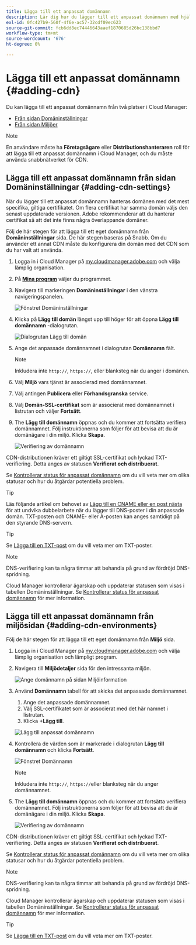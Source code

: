 ```yaml
---
title: Lägga till ett anpassat domännamn
description: Lär dig hur du lägger till ett anpassat domännamn med hjälp av Cloud Manager.
exl-id: 0fc427b9-560f-4f6e-ac57-32cdf09ec623
source-git-commit: fcb6dd8ec74446643aaef1870685d26bc138bbd7
workflow-type: tm+mt
source-wordcount: '676'
ht-degree: 0%

---
```



# Lägga till ett anpassat domännamn {#adding-cdn}

Du kan lägga till ett anpassat domännamn från två platser i Cloud Manager:

* [Från sidan Domäninställningar](#adding-cdn-settings)
* [Från sidan Miljöer](#adding-cdn-environments)

>[!NOTE]
>
>En användare måste ha **Företagsägare** eller **Distributionshanteraren** roll för att lägga till ett anpassat domännamn i Cloud Manager, och du måste använda snabbnätverket för CDN.

## Lägga till ett anpassat domännamn från sidan Domäninställningar {#adding-cdn-settings}

När du lägger till ett anpassat domännamn hanteras domänen med det mest specifika, giltiga certifikatet. Om flera certifikat har samma domän väljs den senast uppdaterade versionen. Adobe rekommenderar att du hanterar certifikat så att det inte finns några överlappande domäner.

Följ de här stegen för att lägga till ett eget domännamn från **Domäninställningar** sida. De här stegen baseras på Snabb. Om du använder ett annat CDN måste du konfigurera din domän med det CDN som du har valt att använda.

1. Logga in i Cloud Manager på [my.cloudmanager.adobe.com](https://my.cloudmanager.adobe.com/) och välja lämplig organisation.

1. På **[Mina program](/help/implementing/cloud-manager/navigation.md#my-programs)** väljer du programmet.

1. Navigera till markeringen **Domäninställningar** i den vänstra navigeringspanelen.

   ![Fönstret Domäninställningar](/help/implementing/cloud-manager/assets/cdn/cdn-create.png)

1. Klicka på **Lägg till domän** längst upp till höger för att öppna **Lägg till domännamn** -dialogrutan.

   ![Dialogrutan Lägg till domän](/help/implementing/cloud-manager/assets/cdn/add-cdn1.png)

1. Ange det anpassade domännamnet i dialogrutan **Domännamn** fält.

   >[!NOTE]
   >
   >Inkludera inte `http://`, `https://`, eller blanksteg när du anger i domänen.

1. Välj **Miljö** vars tjänst är associerad med domännamnet.

1. Välj antingen **Publicera** eller **Förhandsgranska** service.

1. Välj **Domän-SSL-certifikat** som är associerat med domännamnet i listrutan och väljer **Fortsätt**.

1. The **Lägg till domännamn** öppnas och du kommer att fortsätta verifiera domännamnet. Följ instruktionerna som följer för att bevisa att du är domänägare i din miljö. Klicka **Skapa**.

   ![Verifiering av domännamn](/help/implementing/cloud-manager/assets/cdn/cdn-create6.png)

CDN-distributionen kräver ett giltigt SSL-certifikat och lyckad TXT-verifiering. Detta anges av statusen **Verifierat och distribuerat**.

Se [Kontrollerar status för anpassat domännamn](/help/implementing/cloud-manager/custom-domain-names/check-domain-name-status.md) om du vill veta mer om olika statusar och hur du åtgärdar potentiella problem.

>[!TIP]
>
>Läs följande artikel om behovet av [Lägg till en CNAME eller en post nästa](/help/implementing/cloud-manager/custom-domain-names/configure-dns-settings.md) för att undvika dubbelarbete när du lägger till DNS-poster i din anpassade domän. TXT-posten och CNAME- eller A-posten kan anges samtidigt på den styrande DNS-servern.

>[!TIP]
>
>Se [Lägga till en TXT-post](/help/implementing/cloud-manager/custom-domain-names/add-text-record.md) om du vill veta mer om TXT-poster.

>[!NOTE]
>
>DNS-verifiering kan ta några timmar att behandla på grund av fördröjd DNS-spridning.
>
>Cloud Manager kontrollerar ägarskap och uppdaterar statusen som visas i tabellen Domäninställningar. Se [Kontrollerar status för anpassat domännamn](/help/implementing/cloud-manager/custom-domain-names/check-domain-name-status.md) för mer information.

## Lägga till ett anpassat domännamn från miljösidan {#adding-cdn-environments}

Följ de här stegen för att lägga till ett eget domännamn från **Miljö** sida.

1. Logga in i Cloud Manager på [my.cloudmanager.adobe.com](https://my.cloudmanager.adobe.com/) och välja lämplig organisation och lämpligt program.

1. Navigera till **Miljödetaljer** sida för den intressanta miljön.

   ![Ange domännamn på sidan Miljöinformation](/help/implementing/cloud-manager/assets/cdn/cdn-create4.png)

1. Använd **Domännamn** tabell för att skicka det anpassade domännamnet.

   1. Ange det anpassade domännamnet.
   1. Välj SSL-certifikatet som är associerat med det här namnet i listrutan.
   1. Klicka **+Lägg till**.

   ![Lägg till anpassat domännamn](/help/implementing/cloud-manager/assets/cdn/cdn-create3.png)

1. Kontrollera de värden som är markerade i dialogrutan **Lägg till domännamn** och klicka **Fortsätt**.

   ![Fönstret Domännamn](/help/implementing/cloud-manager/assets/cdn/cdn-create5.png)

   >[!NOTE]
   >
   >Inkludera inte `http://`, `https://`eller blanksteg när du anger domännamnet.

1. The **Lägg till domännamn** öppnas och du kommer att fortsätta verifiera domännamnet. Följ instruktionerna som följer för att bevisa att du är domänägare i din miljö. Klicka **Skapa**.

   ![Verifiering av domännamn](/help/implementing/cloud-manager/assets/cdn/cdn-create6.png)

CDN-distributionen kräver ett giltigt SSL-certifikat och lyckad TXT-verifiering. Detta anges av statusen **Verifierat och distribuerat**.

Se [Kontrollerar status för anpassat domännamn](/help/implementing/cloud-manager/custom-domain-names/check-domain-name-status.md) om du vill veta mer om olika statusar och hur du åtgärdar potentiella problem.

>[!NOTE]
>
>DNS-verifiering kan ta några timmar att behandla på grund av fördröjd DNS-spridning.
>
>Cloud Manager kontrollerar ägarskap och uppdaterar statusen som visas i tabellen Domäninställningar. Se [Kontrollerar status för anpassat domännamn](/help/implementing/cloud-manager/custom-domain-names/check-domain-name-status.md) för mer information.

>[!TIP]
>
>Se [Lägga till en TXT-post](/help/implementing/cloud-manager/custom-domain-names/add-text-record.md) om du vill veta mer om TXT-poster.

